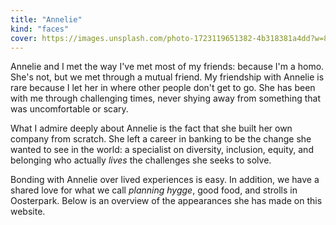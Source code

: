 ```yaml
---
title: "Annelie"
kind: "faces"
cover: https://images.unsplash.com/photo-1723119651382-4b318381a4dd?w=800&auto=format&fit=crop&q=60&ixlib=rb-4.0.3&ixid=M3wxMjA3fDB8MHxmZWF0dXJlZC1waG90b3MtZmVlZHwzfHx8ZW58MHx8fHx8
---
```


Annelie and I met the way I've met most of my friends: because I'm a homo. She's not, but we met through a mutual friend. My friendship with Annelie is rare because I let her in where other people don't get to go. She has been with me through challenging times, never shying away from something that was uncomfortable or scary.

What I admire deeply about Annelie is the fact that she built her own company from scratch. She left a career in banking to be the change she wanted to see in the world: a specialist on diversity, inclusion, equity, and belonging who actually _lives_ the challenges she seeks to solve.

Bonding with Annelie over lived experiences is easy. In addition, we have a shared love for what we call _planning hygge_, good food, and strolls in Oosterpark. Below is an overview of the appearances she has made on this website.
